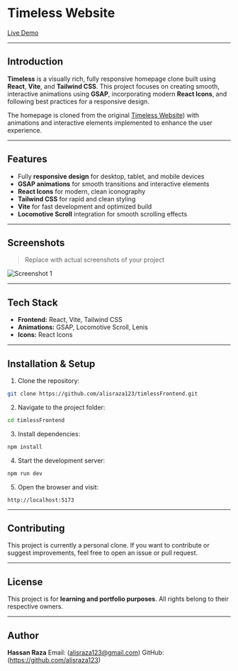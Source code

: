 # **Timeless Website**

[Live Demo](https://fancy-timeless.netlify.app/)

---

## **Introduction**

**Timeless** is a visually rich, fully responsive homepage clone built using **React**, **Vite**, and **Tailwind CSS**.
This project focuses on creating smooth, interactive animations using **GSAP**, incorporating modern **React Icons**, and following best practices for a responsive design.

The homepage is cloned from the original [Timeless Website](https://timeless.framer.media/?via=hxmzaehsan&utm_source=framer)) with animations and interactive elements implemented to enhance the user experience.

---

## **Features**

* Fully **responsive design** for desktop, tablet, and mobile devices
* **GSAP animations** for smooth transitions and interactive elements
* **React Icons** for modern, clean iconography
* **Tailwind CSS** for rapid and clean styling
* **Vite** for fast development and optimized build
* **Locomotive Scroll** integration for smooth scrolling effects

---

## **Screenshots**

> Replace with actual screenshots of your project

![Screenshot 1](screenshots/screenshot.png)


---

## **Tech Stack**

* **Frontend:** React, Vite, Tailwind CSS
* **Animations:** GSAP, Locomotive Scroll, Lenis
* **Icons:** React Icons

---

## **Installation & Setup**

1. Clone the repository:

```bash
git clone https://github.com/alisraza123/timlessFrontend.git
```

2. Navigate to the project folder:

```bash
cd timlessFrontend
```

3. Install dependencies:

```bash
npm install
```

4. Start the development server:

```bash
npm run dev
```

5. Open the browser and visit:

```
http://localhost:5173
```

---

## **Contributing**

This project is currently a personal clone.
If you want to contribute or suggest improvements, feel free to open an issue or pull request.

---

## **License**

This project is for **learning and portfolio purposes**. All rights belong to their respective owners.

---

## **Author**

**Hassan Raza**
Email: (alisraza123@gmail.com)
GitHub: (https://github.com/alisraza123)
